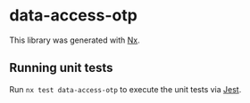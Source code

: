 # data-access-otp

This library was generated with [Nx](https://nx.dev).

## Running unit tests

Run `nx test data-access-otp` to execute the unit tests via [Jest](https://jestjs.io).
